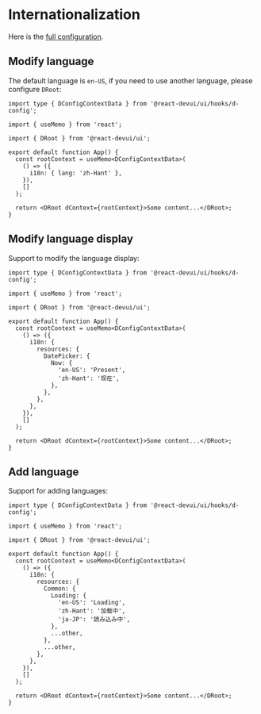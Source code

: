 # Internationalization

Here is the [full configuration](https://github.com/DevCloudFE/react-devui/blob/main/packages/ui/hooks/i18n/resources.json).

## Modify language

The default language is `en-US`, if you need to use another language, please configure `DRoot`:

```tsx
import type { DConfigContextData } from '@react-devui/ui/hooks/d-config';

import { useMemo } from 'react';

import { DRoot } from '@react-devui/ui';

export default function App() {
  const rootContext = useMemo<DConfigContextData>(
    () => ({
      i18n: { lang: 'zh-Hant' },
    }),
    []
  );

  return <DRoot dContext={rootContext}>Some content...</DRoot>;
}
```

## Modify language display

Support to modify the language display:

```tsx
import type { DConfigContextData } from '@react-devui/ui/hooks/d-config';

import { useMemo } from 'react';

import { DRoot } from '@react-devui/ui';

export default function App() {
  const rootContext = useMemo<DConfigContextData>(
    () => ({
      i18n: {
        resources: {
          DatePicker: {
            Now: {
              'en-US': 'Present',
              'zh-Hant': '现在',
            },
          },
        },
      },
    }),
    []
  );

  return <DRoot dContext={rootContext}>Some content...</DRoot>;
}
```

## Add language

Support for adding languages:

```tsx
import type { DConfigContextData } from '@react-devui/ui/hooks/d-config';

import { useMemo } from 'react';

import { DRoot } from '@react-devui/ui';

export default function App() {
  const rootContext = useMemo<DConfigContextData>(
    () => ({
      i18n: {
        resources: {
          Common: {
            Loading: {
              'en-US': 'Loading',
              'zh-Hant': '加载中',
              'ja-JP': '読み込み中',
            },
            ...other,
          },
          ...other,
        },
      },
    }),
    []
  );

  return <DRoot dContext={rootContext}>Some content...</DRoot>;
}
```
